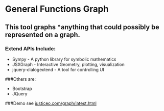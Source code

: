 # General Functions Graph

## This tool graphs *anything that could possibly be represented on a graph.

### Extend APIs Include:
* Sympy - A python library for symbolic mathematics
* JSXGraph - Interactive Geometry, plotting, visualization
* jquery-dialogextend - A tool for controlling UI

###Others are:
* Bootstrap
* JQuery

###Demo
see [justiceo.com/graph/latest.html](http://justiceo.com/graph)